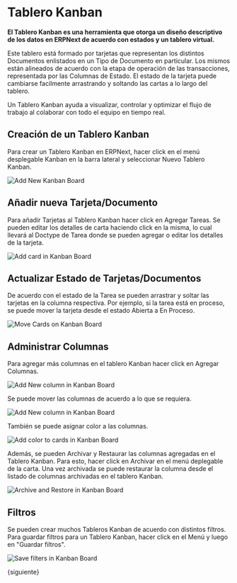 <!-- add-breadcrumbs -->
# Tablero Kanban

**El Tablero Kanban es una herramienta que otorga un diseño descriptivo de los datos en ERPNext de acuerdo con estados y un tablero virtual.**

Este tablero está formado por tarjetas que representan los distintos Documentos enlistados en un Tipo de Documento en particular. Los mismos están alineados de acuerdo con la etapa de operación de las transacciones, representada por las Columnas de Estado. El estado de la tarjeta puede cambiarse facilmente arrastrando y soltando las cartas a lo largo del tablero.  

Un Tablero Kanban ayuda a visualizar, controlar y optimizar el flujo de trabajo al colaborar con todo el equipo en tiempo real. 

## Creación de un Tablero Kanban

Para crear un Tablero Kanban en ERPNext, hacer click en el menú desplegable Kanban en la barra lateral y seleccionar Nuevo Tablero Kanban. 

<img class="screenshot" alt="Add New Kanban Board" src="{{docs_base_url}}/assets/img/customize/customize erpnext-kanban-board.gif">

## Añadir nueva Tarjeta/Documento

Para añadir Tarjetas al Tablero Kanban hacer click en Agregar Tareas. Se pueden editar los detalles de carta haciendo click en la misma, lo cual llevará al Doctype de Tarea donde se pueden agregar o editar los detalles de la tarjeta. 

<img class="screenshot" alt="Add card in Kanban Board" src="{{docs_base_url}}/assets/img/customize/customize erpnext-kanban-board-1.gif">

## Actualizar Estado de Tarjetas/Documentos 

De acuerdo con el estado de la Tarea se pueden arrastrar y soltar las tarjetas en la columna respectiva. Por ejemplo, si la tarea está en proceso, se puede mover la tarjeta desde el estado Abierta a En Proceso. 

<img class="screenshot" alt="Move Cards on Kanban Board" src="{{docs_base_url}}/assets/img/customize/customize erpnext-kanban-board-2.gif">

## Administrar Columnas

Para agregar más columnas en el tablero Kanban hacer click en Agregar Columnas.

<img class="screenshot" alt="Add New column in Kanban Board" src="{{docs_base_url}}/assets/img/customize/customize-kanban-add-column.png">

Se puede mover las columnas de acuerdo a lo que se requiera.

<img class="screenshot" alt="Add New column in Kanban Board" src="{{docs_base_url}}/assets/img/customize/customize erpnext-kanban-board-3.gif">

También se puede asignar color a las columnas.

<img class="screenshot" alt="Add color to cards in Kanban Board" src="{{docs_base_url}}/assets/img/customize/kanban-board-6.gif">

Además, se pueden Archivar y Restaurar las columnas agregadas en el Tablero Kanban. Para esto, hacer click en Archivar en el menú deplegable de la carta. Una vez archivada se puede restaurar la columna desde el listado de columnas archivadas en el tablero Kanban. 

<img class="screenshot" alt="Archive and Restore in Kanban Board" src="{{docs_base_url}}/assets/img/customize/customize erpnext-kanban-board-4.gif">

## Filtros

Se pueden crear muchos Tableros Kanban de acuerdo con distintos filtros. Para guardar filtros para un Tablero Kanban, hacer click en el Menú y luego en "Guardar filtros".

<img class="screenshot" alt="Save filters in Kanban Board" src="{{docs_base_url}}/assets/img/customize/customize erpnext-kanban-board-5.gif">

{siguiente}

